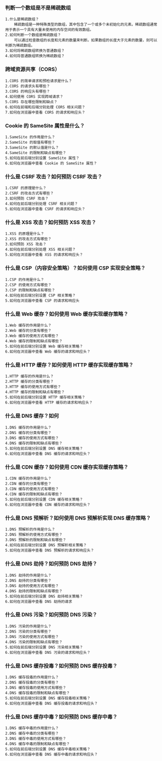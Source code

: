 ### 判断一个数组是不是稀疏数组
    1.什么是稀疏数组？
        稀疏数组是一种特殊类型的数组，其中包含了一个或多个未初始化的元素。稀疏数组通常用于表示一个具有大量未使用的内存空间的有效数组。
    2.如何判断一个数组是稀疏数组？
        可以通过检查数组的长度和元素的数量来判断。如果数组的长度大于元素的数量，则可以判断为稀疏数组。
    3.如何将稀疏数组转换为普通数组？
    4.如何将普通数组转换为稀疏数组？
    
### 跨域资源共享（CORS）
    1.CORS 的简单请求和预检请求是什么？
    2.CORS 的请求头有哪些？
    3.CORS 的响应头有哪些？
    4.如何使用 CORS 实现跨域请求？
    5.CORS 存在哪些限制和缺点？
    6.如何在前端和后端分别处理 CORS 相关问题？
    7.如何在浏览器中查看 CORS 的请求和响应头？

### Cookie 的 SameSite 属性是什么？
    1.SameSite 的作用是什么？
    2.SameSite 的取值有哪些？
    3.SameSite 的默认值是什么？
    4.SameSite 的限制和缺点有哪些？
    5.如何在前后端分别设置 SameSite 属性？
    6.如何在浏览器中查看 Cookie 的 SameSite 属性？

### 什么是 CSRF 攻击？如何预防 CSRF 攻击？
    1.CSRF 的原理是什么？
    2.CSRF 的攻击方式有哪些？
    3.如何预防 CSRF 攻击？
    4.如何在前后端分别处理 CSRF 相关问题？
    5.如何在浏览器中查看 CSRF 的请求和响应头？

### 什么是 XSS 攻击？如何预防 XSS 攻击？
    1.XSS 的原理是什么？
    2.XSS 的攻击方式有哪些？
    3.如何预防 XSS 攻击？
    4.如何在前后端分别处理 XSS 相关问题？
    5.如何在浏览器中查看 XSS 的请求和响应头？

### 什么是 CSP（内容安全策略）？如何使用 CSP 实现安全策略？
    1.CSP 的作用是什么？
    2.CSP 的使用方式有哪些？
    3.CSP 的限制和缺点有哪些？
    4.如何在前后端分别设置 CSP 相关策略？
    5.如何在浏览器中查看 CSP 的请求和响应头
### 什么是 Web 缓存？如何使用 Web 缓存实现缓存策略？
    1.Web 缓存的作用是什么？
    2.Web 缓存的分类有哪些？
    3.Web 缓存的使用方式有哪些？
    4.Web 缓存的限制和缺点有哪些？
    5.如何在前后端分别设置 Web 缓存相关策略？
    6.如何在浏览器中查看 Web 缓存的请求和响应头？
### 什么是 HTTP 缓存？如何使用 HTTP 缓存实现缓存策略？
    1.HTTP 缓存的作用是什么？
    2.HTTP 缓存的分类有哪些？
    3.HTTP 缓存的使用方式有哪些？
    4.HTTP 缓存的限制和缺点有哪些？
    5.如何在前后端分别设置 HTTP 缓存相关策略？
    6.如何在浏览器中查看 HTTP 缓存的请求和响应头？

### 什么是 DNS 缓存？如何
    1.DNS 缓存的作用是什么？
    2.DNS 缓存的分类有哪些？
    3.DNS 缓存的使用方式有哪些？
    4.DNS 缓存的限制和缺点有哪些？
    5.如何在前后端分别设置 DNS 缓存相关策略？
    6.如何在浏览器中查看 DNS 缓存的请求和响应头？

### 什么是 CDN 缓存？如何使用 CDN 缓存实现缓存策略？
    1.CDN 缓存的作用是什么？
    2.CDN 缓存的分类有哪些？
    3.CDN 缓存的使用方式有哪些？
    4.CDN 缓存的限制和缺点有哪些？
    5.如何在前后端分别设置 CDN 缓存相关策略？
    6.如何在浏览器中查看 CDN 缓存的请求和响应头？

### 什么是 DNS 预解析？如何使用 DNS 预解析实现 DNS 缓存策略？
    1.DNS 预解析的作用是什么？
    2.DNS 预解析的使用方式有哪些？
    3.DNS 预解析的限制和缺点有哪些？
    4.如何在前后端分别设置 DNS 预解析相关策略？
    5.如何在浏览器中查看 DNS 预解析的请求和响应头？

### 什么是 DNS 劫持？如何预防 DNS 劫持？
    1.DNS 劫持的作用是什么？
    2.DNS 劫持的分类有哪些？
    3.DNS 劫持的使用方式有哪些？
    4.DNS 劫持的限制和缺点有哪些？
    5.如何在前后端分别设置 DNS 劫持相关策略？
    6.如何在浏览器中查看 DNS 劫持的请求

### 什么是 DNS 污染？如何预防 DNS 污染？
    1.DNS 污染的作用是什么？
    2.DNS 污染的分类有哪些？
    3.DNS 污染的使用方式有哪些？
    4.DNS 污染的限制和缺点有哪些？
    5.如何在前后端分别设置 DNS 污染相关策略？
    6.如何在浏览器中查看 DNS 污染的请求和响应头？

### 什么是 DNS 缓存投毒？如何预防 DNS 缓存投毒？
    1.DNS 缓存投毒的作用是什么？
    2.DNS 缓存投毒的分类有哪些？
    3.DNS 缓存投毒的使用方式有哪些？
    4.DNS 缓存投毒的限制和缺点有哪些？
    5.如何在前后端分别设置 DNS 缓存投毒相关策略？
    6.如何在浏览器中查看 DNS 缓存投毒的请求和响应头？

### 什么是 DNS 缓存中毒？如何预防 DNS 缓存中毒？
    1.DNS 缓存中毒的作用是什么？
    2.DNS 缓存中毒的分类有哪些？
    3.DNS 缓存中毒的使用方式有哪些？
    4.DNS 缓存中毒的限制和缺点有哪些？
    5.如何在前后端分别设置 DNS 缓存中毒相关策略？
    6.如何在浏览器中查看 DNS 缓存中毒的请求和响应头？
